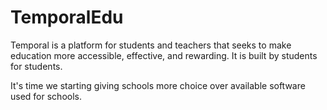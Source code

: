 # TemporalEdu

Temporal is a platform for students and teachers that seeks to make education more accessible, effective, and rewarding. 
It is built by students for students.

It's time we starting giving schools more choice over available software used for schools. 
